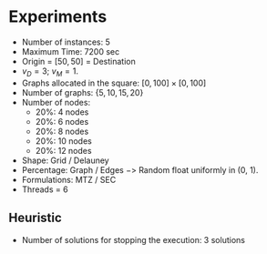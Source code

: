 # Experiments

- Number of instances: 5
- Maximum Time: 7200 sec
- Origin = $[50, 50]$ = Destination
- $v_D = 3$; $v_M=1$.
- Graphs allocated in the square: $[0, 100] \times [0, 100]$
- Number of graphs: $\{5, 10, 15, 20\}$
- Number of nodes:
  - 20%: 4 nodes
  - 20%: 6 nodes
  - 20%: 8 nodes
  - 20%: 10 nodes
  - 20%: 12 nodes
- Shape: Grid / Delauney 
- Percentage: Graph / Edges $->$ Random float uniformly in (0, 1).
- Formulations: MTZ / SEC
- Threads = 6



## Heuristic

- Number of solutions for stopping the execution: 3 solutions

